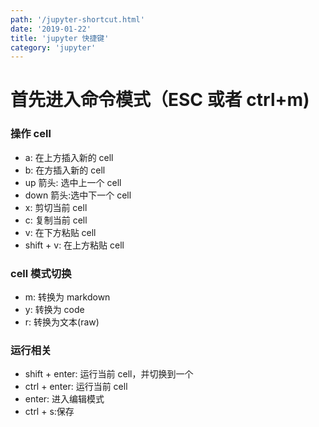 ```yaml
---
path: '/jupyter-shortcut.html'
date: '2019-01-22'
title: 'jupyter 快捷键'
category: 'jupyter'
---
```


# 首先进入命令模式（ESC 或者 ctrl+m)

### 操作 cell

-   a: 在上方插入新的 cell
-   b: 在方插入新的 cell
-   up 箭头: 选中上一个 cell
-   down 箭头:选中下一个 cell
-   x: 剪切当前 cell
-   c: 复制当前 cell
-   v: 在下方粘贴 cell
-   shift + v: 在上方粘贴 cell

### cell 模式切换

-   m: 转换为 markdown
-   y: 转换为 code
-   r: 转换为文本(raw)

### 运行相关

-   shift + enter: 运行当前 cell，并切换到一个
-   ctrl + enter: 运行当前 cell
-   enter: 进入编辑模式
-   ctrl + s:保存
